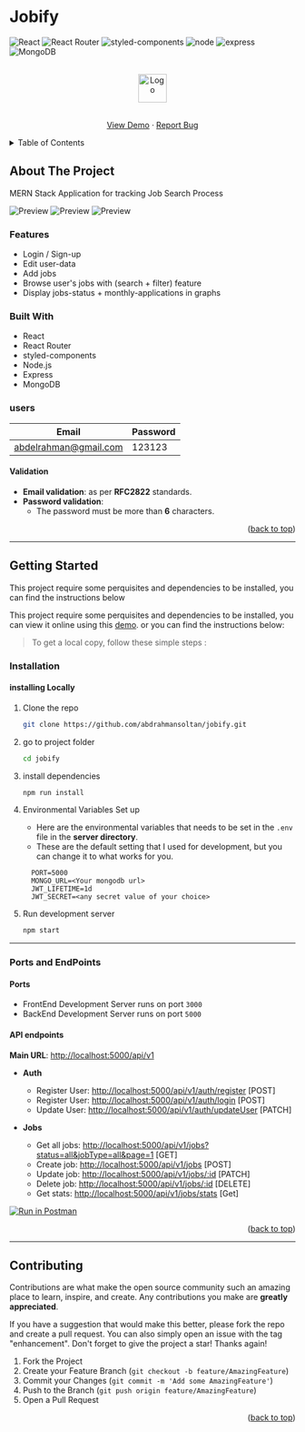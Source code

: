 # Jobify

<div id="top"></div>

![React](https://img.shields.io/badge/React-20232A?style=for-the-badge&logo=react&logoColor=61DAFB)
![React Router](https://img.shields.io/badge/React_Router-CA4245?style=for-the-badge&logo=react-router&logoColor=white)
![styled-components](https://img.shields.io/badge/styled--components-DB7093?style=for-the-badge&logo=styled-components&logoColor=white)
![node](https://img.shields.io/badge/Node.js-339933?style=for-the-badge&logo=nodedotjs&logoColor=white)
![express](https://img.shields.io/badge/Express.js-000000?style=for-the-badge&logo=express&logoColor=white)
![MongoDB](https://img.shields.io/badge/MongoDB-4EA94B?style=for-the-badge&logo=mongodb&logoColor=white)

<!-- PROJECT LOGO -->
<div align="center">
<br>
<a href="https://jobify-abdelrahman-soltan.up.railway.app/">
    <img src="./client/src/assets/images/logo.svg" alt="Logo" height="50" >
  </a>
<br>
<br>

  <p align="center">
  <a href="https://jobify-abdelrahman-soltan.up.railway.app/">View Demo</a>
    ·
    <a href="https://github.com/abdrahmansoltan/jobify/issues">Report Bug</a>
  </p>
</div>

<!-- TABLE OF CONTENTS -->
<details>
  <summary>Table of Contents</summary>
  <ol>
    <li>
      <a href="#about-the-project">About The Project</a>
      <ul>
        <li><a href="#features">Features</a></li>
        <li><a href="#built-with">Built With</a></li>
        <li><a href="#users">Users</a></li>
      </ul>
    </li>
    <li>
      <a href="#getting-started">Getting Started</a>
      <ul>
        <li><a href="#installation">Installation</a></li>
        <li><a href="#ports-and-endpoints">Ports and EndPoints</a></li>
      </ul>
    </li>
    <li><a href="#contributing">Contributing</a></li>
  </ol>
</details>

<!-- ABOUT THE PROJECT -->

## About The Project

MERN Stack Application for tracking Job Search Process

![Preview](./client/src/assets/images/preview.PNG)
![Preview](./client/src/assets/images/preview2.PNG)
![Preview](./client/src/assets/images/preview3.PNG)

### Features

- Login / Sign-up
- Edit user-data
- Add jobs
- Browse user's jobs with (search + filter) feature
- Display jobs-status + monthly-applications in graphs

### Built With

- React
- React Router
- styled-components
- Node.js
- Express
- MongoDB

### users

| Email                 | Password |
| --------------------- | -------- |
| abdelrahman@gmail.com | 123123   |

#### Validation

- **Email validation**: as per **RFC2822** standards.
- **Password validation**:
  - The password must be more than **6** characters.

<p align="right">(<a href="#top">back to top</a>)</p>

---

<!-- GETTING STARTED -->

## Getting Started

This project require some perquisites and dependencies to be installed, you can find the instructions below

This project require some perquisites and dependencies to be installed, you can view it online using this [demo](https://jobify-abdelrahman-soltan.up.railway.app/). or you can find the instructions below:

> To get a local copy, follow these simple steps :

### Installation

#### installing Locally

1. Clone the repo

   ```sh
   git clone https://github.com/abdrahmansoltan/jobify.git
   ```

2. go to project folder

   ```sh
   cd jobify
   ```

3. install dependencies

   ```bash
   npm run install
   ```

4. Environmental Variables Set up

   - Here are the environmental variables that needs to be set in the `.env` file in the **server directory**.
   - These are the default setting that I used for development, but you can change it to what works for you.

   ```
     PORT=5000
     MONGO_URL=<Your mongodb url>
     JWT_LIFETIME=1d
     JWT_SECRET=<any secret value of your choice>
   ```

5. Run development server

   ```sh
   npm start
   ```

---

### Ports and EndPoints

#### Ports

- FrontEnd Development Server runs on port `3000`
- BackEnd Development Server runs on port `5000`

#### API endpoints

**Main URL**: [http://localhost:5000/api/v1](http://localhost:5000/api/v1)

- **Auth**

  - Register User: [http://localhost:5000/api/v1/auth/register](http://localhost:5000/api/v1/auth/register) [POST]
  - Register User: [http://localhost:5000/api/v1/auth/login](http://localhost:5000/api/v1/auth/login) [POST]
  - Update User: [http://localhost:5000/api/v1/auth/updateUser](http://localhost:5000/api/v1/auth/updateUser) [PATCH]

- **Jobs**

  - Get all jobs: [http://localhost:5000/api/v1/jobs?status=all&jobType=all&page=1](http://localhost:5000/api/v1/jobs?status=all&jobType=all&page=1) [GET]
  - Create job: [http://localhost:5000/api/v1/jobs](http://localhost:5000/api/v1/jobs) [POST]
  - Update job: [http://localhost:5000/api/v1/jobs/:id](http://localhost:5000/api/v1/jobs/:id) [PATCH]
  - Delete job: [http://localhost:5000/api/v1/jobs/:id](http://localhost:5000/api/v1/jobs/:id) [DELETE]
  - Get stats: [http://localhost:5000/api/v1/jobs/stats](http://localhost:5000/api/v1/jobs/stats) [Get]

[![Run in Postman](https://run.pstmn.io/button.svg)](https://app.getpostman.com/run-collection/f6f7d32b31857f0d5bc9?action=collection%2Fimport)

<p align="right">(<a href="#top">back to top</a>)</p>

---

<!-- CONTRIBUTING -->

## Contributing

Contributions are what make the open source community such an amazing place to learn, inspire, and create. Any contributions you make are **greatly appreciated**.

If you have a suggestion that would make this better, please fork the repo and create a pull request. You can also simply open an issue with the tag "enhancement".
Don't forget to give the project a star! Thanks again!

1. Fork the Project
2. Create your Feature Branch (`git checkout -b feature/AmazingFeature`)
3. Commit your Changes (`git commit -m 'Add some AmazingFeature'`)
4. Push to the Branch (`git push origin feature/AmazingFeature`)
5. Open a Pull Request

<p align="right">(<a href="#top">back to top</a>)</p>
